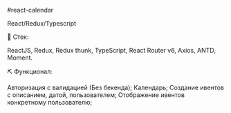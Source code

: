 #react-calendar

React/Redux/Typescript

📝 Cтек:

ReactJS,
Redux, Redux thunk,
TypeScript,
React Router v6,
Axios,
ANTD,
Moment.

⛏ Функционал:

Авторизация с валидацией (Без бекенда);
Календарь;
Создание ивентов с описанием, датой, пользователем;
Отображение ивентов конкретному пользователю;
